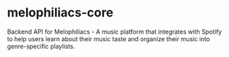# melophiliacs-core
Backend API for Melophiliacs - A music platform that integrates with Spotify to help users learn about their music taste and organize their music into genre-specific playlists.

